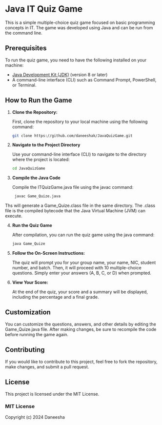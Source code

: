 # Java IT Quiz Game

This is a simple multiple-choice quiz game focused on basic programming concepts in IT. The game was developed using Java and can be run from the command line.

## Prerequisites

To run the quiz game, you need to have the following installed on your machine:

- [Java Development Kit (JDK)](https://www.oracle.com/java/technologies/javase-jdk11-downloads.html) (version 8 or later)
- A command-line interface (CLI) such as Command Prompt, PowerShell, or Terminal.

## How to Run the Game

1. **Clone the Repository:**

   First, clone the repository to your local machine using the following command:

   ```bash
   git clone https://github.com/daneeshak/JavaQuizGame.git


 2. **Navigate to the Project Directory**

    Use your command-line interface (CLI) to navigate to the directory where the project is located:

    ```bash
    cd JavaQuizGame

3. **Compile the Java Code**

   Compile the ITQuizGame.java file using the javac command:

      ```bash
       javac Game_Quize.java

 Ths will generate a Game_Quize.class file in the same directory. The .class file is the compiled bytecode that the Java Virtual Machine (JVM) can execute.

4. **Run the Quiz Game**

    After compilation, you can run the quiz game using the java command:

    ```bash
    java Game_Quize

5. **Follow the On-Screen Instructions:**

     The quiz will prompt you for your group name, your name, NIC, student number, and batch. Then, it will proceed with 10 multiple-choice questions. Simply enter your answers (A, B, C, or D) when prompted.

6. **View Your Score:**

    At the end of the quiz, your score and a summary will be displayed, including the percentage and a final grade.

## Customization
You can customize the questions, answers, and other details by editing the Game_Quize.java file. After making changes, be sure to recompile the code before running the game again.

## Contributing
If you would like to contribute to this project, feel free to fork the repository, make changes, and submit a pull request.

## License

This project is licensed under the MIT License. 

### MIT License
Copyright (c)  2024 Daneesha



    
